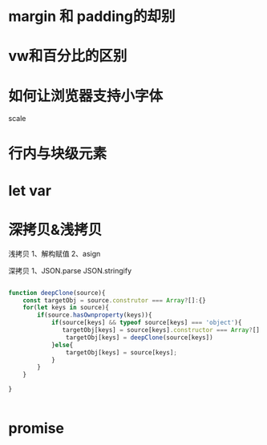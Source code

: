 




# margin 和 padding的却别


# vw和百分比的区别



# 如何让浏览器支持小字体

scale




# 行内与块级元素




# let  var




# 深拷贝&浅拷贝

浅拷贝
1、解构赋值
2、asign


深拷贝
1、JSON.parse JSON.stringify



```js

function deepClone(source){
    const targetObj = source.construtor === Array?[]:{}
    for(let keys in source){
        if(source.hasOwnproperty(keys)){
            if(source[keys] && typeof source[keys] === 'object'){
               targetObj[keys] = source[keys].constructor === Array?[]:{}
                targetObj[keys] = deepClone(source[keys])
            }else{
                targetObj[keys] = source[keys];
            }
        }
    }

}



```




# promise



